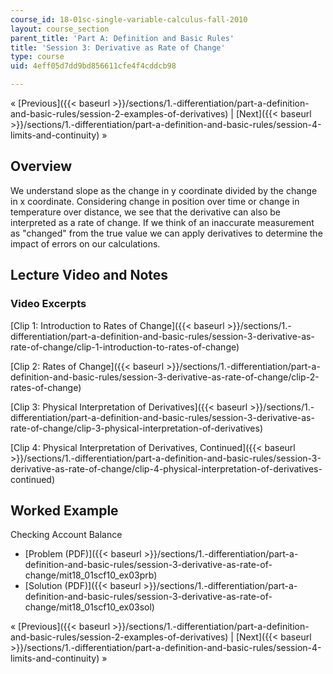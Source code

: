 ```yaml
---
course_id: 18-01sc-single-variable-calculus-fall-2010
layout: course_section
parent_title: 'Part A: Definition and Basic Rules'
title: 'Session 3: Derivative as Rate of Change'
type: course
uid: 4eff05d7dd9bd856611cfe4f4cddcb98

---
```


« [Previous]({{< baseurl >}}/sections/1.-differentiation/part-a-definition-and-basic-rules/session-2-examples-of-derivatives) | [Next]({{< baseurl >}}/sections/1.-differentiation/part-a-definition-and-basic-rules/session-4-limits-and-continuity) »

Overview
--------

We understand slope as the change in y coordinate divided by the change in x coordinate. Considering change in position over time or change in temperature over distance, we see that the derivative can also be interpreted as a rate of change. If we think of an inaccurate measurement as "changed" from the true value we can apply derivatives to determine the impact of errors on our calculations.

Lecture Video and Notes
-----------------------

### Video Excerpts

[Clip 1: Introduction to Rates of Change]({{< baseurl >}}/sections/1.-differentiation/part-a-definition-and-basic-rules/session-3-derivative-as-rate-of-change/clip-1-introduction-to-rates-of-change)

[Clip 2: Rates of Change]({{< baseurl >}}/sections/1.-differentiation/part-a-definition-and-basic-rules/session-3-derivative-as-rate-of-change/clip-2-rates-of-change)

[Clip 3: Physical Interpretation of Derivatives]({{< baseurl >}}/sections/1.-differentiation/part-a-definition-and-basic-rules/session-3-derivative-as-rate-of-change/clip-3-physical-interpretation-of-derivatives)

[Clip 4: Physical Interpretation of Derivatives, Continued]({{< baseurl >}}/sections/1.-differentiation/part-a-definition-and-basic-rules/session-3-derivative-as-rate-of-change/clip-4-physical-interpretation-of-derivatives-continued)

Worked Example
--------------

Checking Account Balance

*   [Problem (PDF)]({{< baseurl >}}/sections/1.-differentiation/part-a-definition-and-basic-rules/session-3-derivative-as-rate-of-change/mit18_01scf10_ex03prb)
*   [Solution (PDF)]({{< baseurl >}}/sections/1.-differentiation/part-a-definition-and-basic-rules/session-3-derivative-as-rate-of-change/mit18_01scf10_ex03sol)

« [Previous]({{< baseurl >}}/sections/1.-differentiation/part-a-definition-and-basic-rules/session-2-examples-of-derivatives) | [Next]({{< baseurl >}}/sections/1.-differentiation/part-a-definition-and-basic-rules/session-4-limits-and-continuity) »